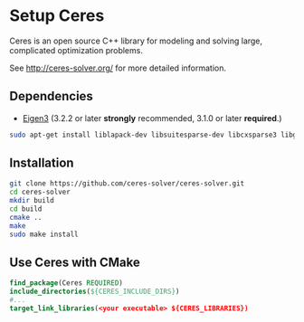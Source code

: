 # Setup Ceres

Ceres is an open source C++ library for modeling and solving large, complicated optimization problems.

See <http://ceres-solver.org/> for more detailed information.

## Dependencies

* [Eigen3](./SetupEigen3.md) (3.2.2 or later **strongly** recommended, 3.1.0 or later **required**.)

```bash
sudo apt-get install liblapack-dev libsuitesparse-dev libcxsparse3 libgflags-dev libgoogle-glog-dev libgtest-dev 
```

## Installation

```bash
git clone https://github.com/ceres-solver/ceres-solver.git
cd ceres-solver
mkdir build
cd build
cmake ..
make
sudo make install
```

## Use Ceres with CMake

```cmake
find_package(Ceres REQUIRED)
include_directories(${CERES_INCLUDE_DIRS})
#...
target_link_libraries(<your executable> ${CERES_LIBRARIES})
```


